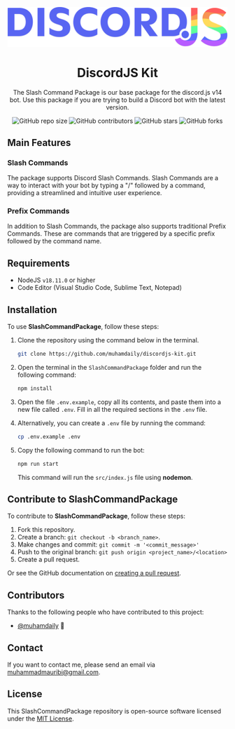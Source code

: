 <p align="center">
    <a href="https://github.com/muhamdaily/discordjs-kit" target="_blank">
        <img src="https://raw.githubusercontent.com/muhamdaily/assets/29cfa5fdbe0868697cd29e12b748607d8a3c5223/djs.svg" alt="Logo">
    </a>
</p>

<div align="center">

# DiscordJS Kit

The Slash Command Package is our base package for the discord.js v14 bot. Use this package if you are trying to build a Discord bot with the latest version.

![GitHub repo size](https://img.shields.io/github/repo-size/muhamdaily/discordjs-kit)
![GitHub contributors](https://img.shields.io/github/contributors/muhamdaily/discordjs-kit)
![GitHub stars](https://img.shields.io/github/stars/muhamdaily/discordjs-kit?style=social)
![GitHub forks](https://img.shields.io/github/forks/muhamdaily/discordjs-kit?style=social)

</div>

## Main Features

### Slash Commands
The package supports Discord Slash Commands. Slash Commands are a way to interact with your bot by typing a "/" followed by a command, providing a streamlined and intuitive user experience.

### Prefix Commands
In addition to Slash Commands, the package also supports traditional Prefix Commands. These are commands that are triggered by a specific prefix followed by the command name.

## Requirements
- NodeJS `v18.11.0` or higher
- Code Editor (Visual Studio Code, Sublime Text, Notepad)

## Installation
To use **SlashCommandPackage**, follow these steps:

1. Clone the repository using the command below in the terminal.
    ```bash
    git clone https://github.com/muhamdaily/discordjs-kit.git
    ```

2. Open the terminal in the `SlashCommandPackage` folder and run the following command:
    ```bash
    npm install
    ```

3. Open the file `.env.example`, copy all its contents, and paste them into a new file called `.env`. Fill in all the required sections in the `.env` file.

4. Alternatively, you can create a `.env` file by running the command:
    ```bash
    cp .env.example .env
    ```

5. Copy the following command to run the bot:
    ```bash
    npm run start
    ```
    This command will run the `src/index.js` file using **nodemon**.

## Contribute to SlashCommandPackage
To contribute to **SlashCommandPackage**, follow these steps:

1. Fork this repository.
2. Create a branch: `git checkout -b <branch_name>`.
3. Make changes and commit: `git commit -m '<commit_message>'`
4. Push to the original branch: `git push origin <project_name>/<location>`
5. Create a pull request.

Or see the GitHub documentation on [creating a pull request](https://help.github.com/en/github/collaborating-with-issues-and-pull-requests/creating-a-pull-request).

## Contributors
Thanks to the following people who have contributed to this project:

- [@muhamdaily](https://github.com/muhamdaily) 📖

## Contact
If you want to contact me, please send an email via <muhammadmauribi@gmail.com>.

## License
This SlashCommandPackage repository is open-source software licensed under the [MIT License](LICENSE).